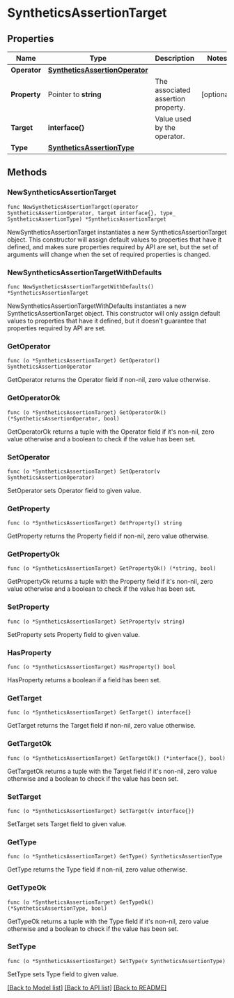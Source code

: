 # SyntheticsAssertionTarget

## Properties

Name | Type | Description | Notes
---- | ---- | ----------- | ------
**Operator** | [**SyntheticsAssertionOperator**](SyntheticsAssertionOperator.md) |  | 
**Property** | Pointer to **string** | The associated assertion property. | [optional] 
**Target** | **interface{}** | Value used by the operator. | 
**Type** | [**SyntheticsAssertionType**](SyntheticsAssertionType.md) |  | 

## Methods

### NewSyntheticsAssertionTarget

`func NewSyntheticsAssertionTarget(operator SyntheticsAssertionOperator, target interface{}, type_ SyntheticsAssertionType) *SyntheticsAssertionTarget`

NewSyntheticsAssertionTarget instantiates a new SyntheticsAssertionTarget object.
This constructor will assign default values to properties that have it defined,
and makes sure properties required by API are set, but the set of arguments
will change when the set of required properties is changed.

### NewSyntheticsAssertionTargetWithDefaults

`func NewSyntheticsAssertionTargetWithDefaults() *SyntheticsAssertionTarget`

NewSyntheticsAssertionTargetWithDefaults instantiates a new SyntheticsAssertionTarget object.
This constructor will only assign default values to properties that have it defined,
but it doesn't guarantee that properties required by API are set.

### GetOperator

`func (o *SyntheticsAssertionTarget) GetOperator() SyntheticsAssertionOperator`

GetOperator returns the Operator field if non-nil, zero value otherwise.

### GetOperatorOk

`func (o *SyntheticsAssertionTarget) GetOperatorOk() (*SyntheticsAssertionOperator, bool)`

GetOperatorOk returns a tuple with the Operator field if it's non-nil, zero value otherwise
and a boolean to check if the value has been set.

### SetOperator

`func (o *SyntheticsAssertionTarget) SetOperator(v SyntheticsAssertionOperator)`

SetOperator sets Operator field to given value.


### GetProperty

`func (o *SyntheticsAssertionTarget) GetProperty() string`

GetProperty returns the Property field if non-nil, zero value otherwise.

### GetPropertyOk

`func (o *SyntheticsAssertionTarget) GetPropertyOk() (*string, bool)`

GetPropertyOk returns a tuple with the Property field if it's non-nil, zero value otherwise
and a boolean to check if the value has been set.

### SetProperty

`func (o *SyntheticsAssertionTarget) SetProperty(v string)`

SetProperty sets Property field to given value.

### HasProperty

`func (o *SyntheticsAssertionTarget) HasProperty() bool`

HasProperty returns a boolean if a field has been set.

### GetTarget

`func (o *SyntheticsAssertionTarget) GetTarget() interface{}`

GetTarget returns the Target field if non-nil, zero value otherwise.

### GetTargetOk

`func (o *SyntheticsAssertionTarget) GetTargetOk() (*interface{}, bool)`

GetTargetOk returns a tuple with the Target field if it's non-nil, zero value otherwise
and a boolean to check if the value has been set.

### SetTarget

`func (o *SyntheticsAssertionTarget) SetTarget(v interface{})`

SetTarget sets Target field to given value.


### GetType

`func (o *SyntheticsAssertionTarget) GetType() SyntheticsAssertionType`

GetType returns the Type field if non-nil, zero value otherwise.

### GetTypeOk

`func (o *SyntheticsAssertionTarget) GetTypeOk() (*SyntheticsAssertionType, bool)`

GetTypeOk returns a tuple with the Type field if it's non-nil, zero value otherwise
and a boolean to check if the value has been set.

### SetType

`func (o *SyntheticsAssertionTarget) SetType(v SyntheticsAssertionType)`

SetType sets Type field to given value.



[[Back to Model list]](../README.md#documentation-for-models) [[Back to API list]](../README.md#documentation-for-api-endpoints) [[Back to README]](../README.md)


